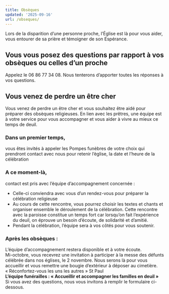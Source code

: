 ```yaml
---
title: Obsèques
updated: '2025-09-16'
url: /obseques/
---
```


Lors de la disparition d’une personne proche, l’Église est là pour vous aider, vous entourer de sa prière et témoigner de son Espérance.

## Vous vous posez des questions par rapport à vos obsèques ou celles d’un proche

Appelez le 06 86 77 34 08. Nous tenterons d’apporter toutes les réponses à vos questions.

## Vous venez de perdre un être cher

Vous venez de perdre un être cher et vous souhaitez être aidé pour préparer des obsèques religieuses. En lien avec les prêtres, une équipe est à votre service pour vous accompagner et vous aider à vivre au mieux ce temps de deuil.

### Dans un premier temps, 

vous êtes invités à appeler les Pompes funèbres de votre choix qui prendront contact avec nous pour retenir l’église, la date et l’heure de la célébration

### A ce moment-là, 

contact est pris avec l’équipe d’accompagnement concernée :

  * Celle-ci conviendra avec vous d’un rendez-vous pour préparer la célébration religieuse
  * Au cours de cette rencontre, vous pourrez choisir les textes et chants et organiser ensemble le déroulement de la célébration. Cette rencontre avec la paroisse constitue un temps fort car lorsqu’on fait l’expérience du deuil, on éprouve un besoin d’écoute, de solidarité et d’amitié.
  * Pendant la célébration, l’équipe sera à vos côtés pour vous soutenir.

### Après les obsèques :

L’équipe d’accompagnement restera disponible et à votre écoute.  
Mi-octobre, vous recevrez une invitation à participer à la messe des défunts célébrée dans nos églises, le 2 novembre. Nous serons là pour vous accueillir et vous remettre une bougie d’extérieur à déposer au cimetière.  
« Réconfortez-vous les uns les autres » St Paul  
**L’équipe funérailles : « Accueillir et accompagner les familles en deuil »**  
Si vous avez des questions, nous vous invitons à remplir le formulaire ci-dessous.